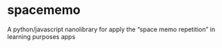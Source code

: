 # spacememo
A python/javascript nanolibrary for apply the “space memo repetition” in learning purposes apps
